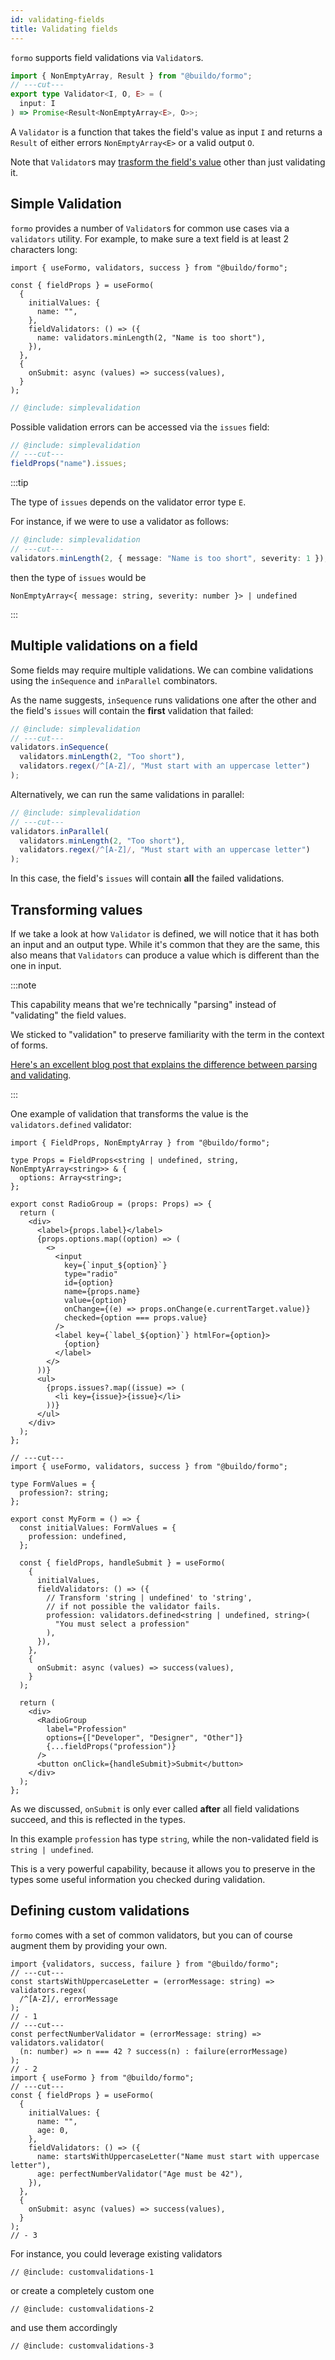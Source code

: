 ```yaml
---
id: validating-fields
title: Validating fields
---
```


`formo` supports field validations via `Validator`s.

```ts twoslash
import { NonEmptyArray, Result } from "@buildo/formo";
// ---cut---
export type Validator<I, O, E> = (
  input: I
) => Promise<Result<NonEmptyArray<E>, O>>;
```

A `Validator` is a function that takes the field's value as input `I` and returns a `Result` of
either errors `NonEmptyArray<E>` or a valid output `O`.

Note that `Validator`s may [trasform the field's value](#transforming-values) other than just validating it.

## Simple Validation

`formo` provides a number of `Validator`s for common use cases via a `validators` utility.
For example, to make sure a text field is at least 2 characters long:

```twoslash include simplevalidation
import { useFormo, validators, success } from "@buildo/formo";

const { fieldProps } = useFormo(
  {
    initialValues: {
      name: "",
    },
    fieldValidators: () => ({
      name: validators.minLength(2, "Name is too short"),
    }),
  },
  {
    onSubmit: async (values) => success(values),
  }
);
```

```ts twoslash
// @include: simplevalidation
```

Possible validation errors can be accessed via the `issues` field:

```ts twoslash
// @include: simplevalidation
// ---cut---
fieldProps("name").issues;
```

:::tip

The type of `issues` depends on the validator error type `E`.

For instance, if we were to use a validator as follows:

```ts twoslash
// @include: simplevalidation
// ---cut---
validators.minLength(2, { message: "Name is too short", severity: 1 });
```

then the type of `issues` would be

`NonEmptyArray<{ message: string, severity: number }> | undefined`

:::

## Multiple validations on a field

Some fields may require multiple validations. We can combine validations using the `inSequence`
and `inParallel` combinators.

As the name suggests, `inSequence` runs validations one after the other and the field's `issues`
will contain the **first** validation that failed:

```ts twoslash
// @include: simplevalidation
// ---cut---
validators.inSequence(
  validators.minLength(2, "Too short"),
  validators.regex(/^[A-Z]/, "Must start with an uppercase letter")
);
```

Alternatively, we can run the same validations in parallel:

```ts twoslash
// @include: simplevalidation
// ---cut---
validators.inParallel(
  validators.minLength(2, "Too short"),
  validators.regex(/^[A-Z]/, "Must start with an uppercase letter")
);
```

In this case, the field's `issues` will contain **all** the failed validations.

## Transforming values

If we take a look at how `Validator` is defined, we will notice that it has both
an input and an output type. While it's common that they are the same, this also
means that `Validators` can produce a value which is different than the one in
input.

:::note

This capability means that we're technically "parsing" instead of "validating"
the field values.

We sticked to "validation" to preserve familiarity with the term in the context
of forms.

[Here's an excellent blog post that explains the difference between parsing and
validating](https://lexi-lambda.github.io/blog/2019/11/05/parse-don-t-validate/).

:::

One example of validation that transforms the value is the `validators.defined`
validator:

```tsx twoslash
import { FieldProps, NonEmptyArray } from "@buildo/formo";

type Props = FieldProps<string | undefined, string, NonEmptyArray<string>> & {
  options: Array<string>;
};

export const RadioGroup = (props: Props) => {
  return (
    <div>
      <label>{props.label}</label>
      {props.options.map((option) => (
        <>
          <input
            key={`input_${option}`}
            type="radio"
            id={option}
            name={props.name}
            value={option}
            onChange={(e) => props.onChange(e.currentTarget.value)}
            checked={option === props.value}
          />
          <label key={`label_${option}`} htmlFor={option}>
            {option}
          </label>
        </>
      ))}
      <ul>
        {props.issues?.map((issue) => (
          <li key={issue}>{issue}</li>
        ))}
      </ul>
    </div>
  );
};

// ---cut---
import { useFormo, validators, success } from "@buildo/formo";

type FormValues = {
  profession?: string;
};

export const MyForm = () => {
  const initialValues: FormValues = {
    profession: undefined,
  };

  const { fieldProps, handleSubmit } = useFormo(
    {
      initialValues,
      fieldValidators: () => ({
        // Transform 'string | undefined' to 'string',
        // if not possible the validator fails.
        profession: validators.defined<string | undefined, string>(
          "You must select a profession"
        ),
      }),
    },
    {
      onSubmit: async (values) => success(values),
    }
  );

  return (
    <div>
      <RadioGroup
        label="Profession"
        options={["Developer", "Designer", "Other"]}
        {...fieldProps("profession")}
      />
      <button onClick={handleSubmit}>Submit</button>
    </div>
  );
};
```

As we discussed, `onSubmit` is only ever called **after** all field validations
succeed, and this is reflected in the types.

In this example `profession` has type `string`, while the non-validated field is
`string | undefined`.

This is a very powerful capability, because it allows you to preserve in the
types some useful information you checked during validation.

## Defining custom validations

`formo` comes with a set of common validators, but you can of course augment
them by providing your own.

```twoslash include customvalidations
import {validators, success, failure } from "@buildo/formo";
// ---cut---
const startsWithUppercaseLetter = (errorMessage: string) => validators.regex(
  /^[A-Z]/, errorMessage
);
// - 1
// ---cut---
const perfectNumberValidator = (errorMessage: string) => validators.validator(
  (n: number) => n === 42 ? success(n) : failure(errorMessage)
);
// - 2
import { useFormo } from "@buildo/formo";
// ---cut---
const { fieldProps } = useFormo(
  {
    initialValues: {
      name: "",
      age: 0,
    },
    fieldValidators: () => ({
      name: startsWithUppercaseLetter("Name must start with uppercase letter"),
      age: perfectNumberValidator("Age must be 42"),
    }),
  },
  {
    onSubmit: async (values) => success(values),
  }
);
// - 3
```

For instance, you could leverage existing validators

```tsx twoslash
// @include: customvalidations-1
```

or create a completely custom one

```tsx twoslash
// @include: customvalidations-2
```

and use them accordingly

```tsx twoslash
// @include: customvalidations-3
```
